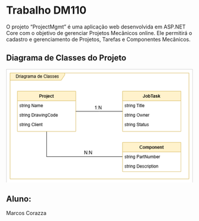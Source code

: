 # Trabalho DM110
O projeto “ProjectMgmt” é uma aplicação web desenvolvida em ASP.NET Core
com o objetivo de gerenciar Projetos Mecânicos online. 
Ele permitirá o cadastro e gerenciamento de Projetos, Tarefas
e Componentes Mecânicos.

## Diagrama de Classes do Projeto

![Arquitetura de Classes Project Mgmt](https://github.com/mcscorazza/DM106ProjectMgmt/blob/main/DM106ProjectMgmt/docs/Diadrama%20de%20Classes.png)


## Aluno: 
Marcos Corazza
